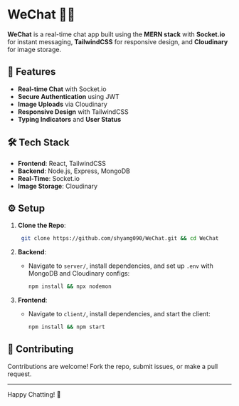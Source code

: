 # WeChat 📱💬

**WeChat** is a real-time chat app built using the **MERN stack** with **Socket.io** for instant messaging, **TailwindCSS** for responsive design, and **Cloudinary** for image storage.

## 🚀 Features

- **Real-time Chat** with Socket.io
- **Secure Authentication** using JWT
- **Image Uploads** via Cloudinary
- **Responsive Design** with TailwindCSS
- **Typing Indicators** and **User Status**

## 🛠️ Tech Stack

- **Frontend**: React, TailwindCSS
- **Backend**: Node.js, Express, MongoDB
- **Real-Time**: Socket.io
- **Image Storage**: Cloudinary

## ⚙️ Setup

1. **Clone the Repo**:
   ```bash
    git clone https://github.com/shyamg090/WeChat.git && cd WeChat
   ```

2. **Backend**:
   - Navigate to `server/`, install dependencies, and set up `.env` with MongoDB and Cloudinary configs:
     ```bash
     npm install && npx nodemon
     ```

3. **Frontend**:
   - Navigate to `client/`, install dependencies, and start the client:
     ```bash
     npm install && npm start
     ```

## 🤝 Contributing

Contributions are welcome! Fork the repo, submit issues, or make a pull request.

---

Happy Chatting! 🎉
